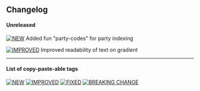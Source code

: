 
## Changelog

#### Unreleased

[![NEW](https://img.shields.io/badge/-NEW-00CC22.svg?colorA=00CC22&logoWidth=-8)]() Added fun "party-codes" for party indexing

[![IMPROVED](https://img.shields.io/badge/-IMPROVED-5500FF.svg?colorA=5500FF&logoWidth=-8)]() Improved readability of text on gradient

***


#### List of copy-paste-able tags

[![NEW](https://img.shields.io/badge/-NEW-00CC22.svg?colorA=00CC22&logoWidth=-8)]()
[![IMPROVED](https://img.shields.io/badge/-IMPROVED-5500FF.svg?colorA=5500FF&logoWidth=-8)]()
[![FIXED](https://img.shields.io/badge/-FIXED-0033FF.svg?colorA=0033FF&logoWidth=-8)]()
[![BREAKING CHANGE](https://img.shields.io/badge/-BREAKING_CHANGE-FF2222.svg?colorA=FF2222&logoWidth=-8)]()
